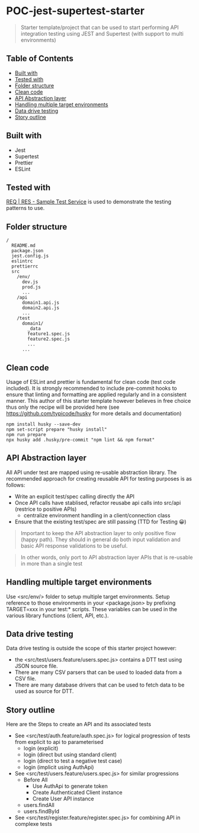 # POC-jest-supertest-starter
>Starter template/project that can be used to start performing API integration testing using JEST and Supertest (with support to multi environments)

## Table of Contents
<!-- npx markdown-toc -i README.md -->

<!-- toc -->

- [Built with](#built-with)
- [Tested with](#tested-with)
- [Folder structure](#folder-structure)
- [Clean code](#clean-code)
- [API Abstraction layer](#api-abstraction-layer)
- [Handling multiple target environments](#handling-multiple-target-environments)
- [Data drive testing](#data-drive-testing)
- [Story outline](#story-outline)

<!-- tocstop -->

## Built with
* Jest
* Supertest
* Prettier
* ESLint

## Tested with
[REQ | RES - Sample Test Service](https://reqres.in/) is used to demonstrate the testing patterns to use.

## Folder structure
```
/
  README.md
  package.json
  jest.config.js
  eslintrc
  prettierrc
  src
    /env/
      dev.js
      prod.js
      ...
    /api
      domain1.api.js
      domain2.api.js
      ...
    /test
      domain1/
        _data
        feature1.spec.js
        feature2.spec.js
        ...
      ...
```

## Clean code
Usage of ESLint and prettier is fundamental for clean code (test code included). It is strongly recommended to include pre-commit 
hooks to ensure that linting and formatting are applied regularly and in a consistent manner. This author of this starter template however
believes in free choice thus only the recipe will be provided here (see <https://github.com/typicode/husky> for more details 
and documentation)
```shell
npm install husky --save-dev
npm set-script prepare "husky install"
npm run prepare
npx husky add .husky/pre-commit "npm lint && npm format"
```

## API Abstraction layer
All API under test are mapped using re-usable abstraction library. The recommended approach for creating reusable API for testing
purposes is as follows:
* Write an explicit test/spec calling directly the API
* Once API calls have stablised, refactor reusabe api calls into src/api (restrice to positive APIs)
  * centralize environment handling in a client/connection class
* Ensure that the existing test/spec are still passing (TTD for Testing	😀)

>Important to keep the API abstraction layer to only positive flow (happy path). They should in general do both input validation and basic API response validations to be useful.

> In other words, only port to API abstraction layer APIs that is re-usable in more than a single test

## Handling multiple target environments
Use <src/env/> folder to setup multiple target environments. Setup reference to those environments in your 
<package.json> by prefixing TARGET=xxx in your test:* scripts. These variables can be used in the various library functions (client, API, etc.).

## Data drive testing
Data drive testing is outside the scope of this starter project however:
* the <src/test/users.feature/users.spec.js> contains a DTT test using JSON source file.
* There are many CSV parsers that can be used to loaded data from a CSV file.
* There are many database drivers that can be used to fetch data to be used as source for DTT. 

## Story outline
Here are the Steps to create an API and its associated tests
* See <src/test/auth.feature/auth.spec.js> for logical progression of tests from explicit to api to parameterised
  * login (explicit)
  * login (direct but using standard client)
  * login (direct to test a negative test case)
  * login (implicit using AuthApi)
* See <src/test/users.feature/users.spec.js> for similar progressions
  * Before All
    * Use AuthApi to generate token
    * Create Authenticated Client instance
    * Create User API instance
  * users.findAll
  * users.findById
* See <src/test/register.feature/register.spec.js> for combining API in complexe tests
